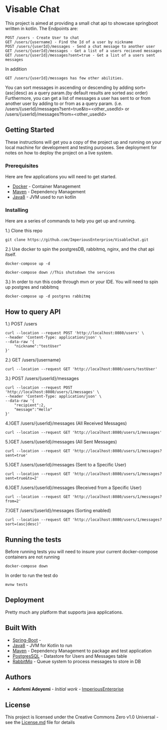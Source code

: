 # Visable Chat

This project is aimed at providing a small chat api to showcase springboot written in kotlin.
The Endpoints are:
```
POST /users - Create User to chat
GET /users/{username} - Find the Id of a user by nickname
POST /users/{userId}/messages - Send a chat message to another user
GET /users/{userId}/messages - Get a list of a users recieved messages
GET /users/{userId}/messages?sent=true - Get a list of a users sent messages
```

In addition
```$xslt
GET /users/{userId}/messages has few other abilities.
```
You can sort messages in ascending or descending by adding sort=(asc|desc) as a query param.(by default results are sorted asc order)
Furthermore, you can get a list of messages a user has sent to or from another user by adding to or from as a query param.
(i.e. /users/{userId}/messages?sent=true&to=<other_usedId> or /users/{userId}/messages?from=<other_usedId>

## Getting Started

These instructions will get you a copy of the project up and running on your local machine for development and testing purposes. See deployment for notes on how to deploy the project on a live system.

### Prerequisites
Here are few applications you will need to get started.

* [Docker](https://www.docker.com/products/docker-desktop) - Container Management
* [Maven](https://maven.apache.org/) - Dependency Management
* [Java8](https://www.oracle.com/technetwork/java/javase/overview/java8-2100321.html) - JVM used to run kotlin

### Installing

Here are a series of commands to help you get up and running.

1.) Clone this repo
```$xslt
git clone https://github.com/ImperiousEnterprise/VisableChat.git
```

2.) Use docker to spin the postgresDB, rabbitmq, nginx, and the chat api itself.
```$xslt
docker-compose up -d

docker-compose down //This shutsdown the services
```

3.) In order to run this code through mvn or your IDE. You will need to spin up postgres and rabbitmq
```$xslt
docker-compose up -d postgres rabbitmq
```

## How to query API

1.) POST /users
```$xslt
curl --location --request POST 'http://localhost:8080/users' \
--header 'Content-Type: application/json' \
--data-raw '{
	"nickname":"testUser"
}'
```
2.) GET /users/{username}
```
curl --location --request GET 'http://localhost:8080/users/testUser'
```

3.) POST /users/{userId}/messages 
```$xslt
curl --location --request POST 'http://localhost:8080/users/1/messages' \
--header 'Content-Type: application/json' \
--data-raw '{
	"recipient":2,
	"message":"Hello"
}'
```

4.)GET /users/{userId}/messages (All Received Messages)
```$xslt
curl --location --request GET 'http://localhost:8080/users/1/messages'
```

5.)GET /users/{userId}/messages (All Sent Messages)
```$xslt
curl --location --request GET 'http://localhost:8080/users/1/messages?sent=true'
```

5.)GET /users/{userId}/messages (Sent to a Specific User)
```$xslt
curl --location --request GET 'http://localhost:8080/users/1/messages?sent=true&to=2'
```

6.)GET /users/{userId}/messages (Received from a Specific User)
```$xslt
curl --location --request GET 'http://localhost:8080/users/1/messages?from=2'
```

7.)GET /users/{userId}/messages (Sorting enabled)
```$xslt
curl --location --request GET 'http://localhost:8080/users/1/messages?sort=(asc|desc)'
```

## Running the tests

Before running tests you will need to insure your current docker-compose containers are not running
```$xslt
docker-compose down
```

In order to run the test do
```$xslt
mvnw tests
```
## Deployment

Pretty much any platform that supports java applications.

## Built With
* [Spring-Boot](https://spring.io/projects/spring-boot) - 
* [Java8](https://www.oracle.com/technetwork/java/javase/overview/java8-2100321.html) - JVM for Kotlin to run
* [Maven](https://maven.apache.org/) - Dependency Management to package and test application
* [PostgresSQL](https://www.postgresql.org/ ) - Datastore for Users and Messages table
* [RabbitMq](https://www.rabbitmq.com/ ) - Queue system to process messages to store in DB

## Authors

* **Adefemi Adeyemi** - *Initial work* - [ImperiousEnterprise](https://github.com/ImperiousEnterprise)


## License

This project is licensed under the Creative Commons Zero v1.0 Universal - see the [License.md](LICENSE.md) file for details


